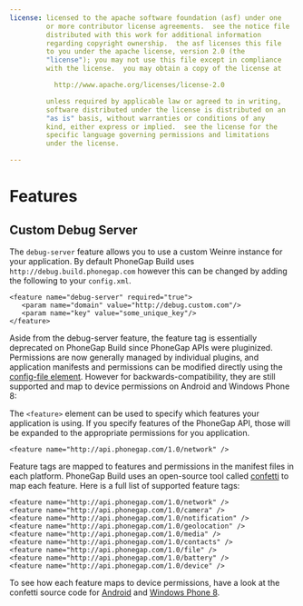 ```yaml
---
license: licensed to the apache software foundation (asf) under one
         or more contributor license agreements.  see the notice file
         distributed with this work for additional information
         regarding copyright ownership.  the asf licenses this file
         to you under the apache license, version 2.0 (the
         "license"); you may not use this file except in compliance
         with the license.  you may obtain a copy of the license at

           http://www.apache.org/licenses/license-2.0

         unless required by applicable law or agreed to in writing,
         software distributed under the license is distributed on an
         "as is" basis, without warranties or conditions of any
         kind, either express or implied.  see the license for the
         specific language governing permissions and limitations
         under the license.

---
```


# Features

<a name="debug"></a>
## Custom Debug Server

The `debug-server` feature allows you to use a custom Weinre instance for your application. By default PhoneGap Build uses `http://debug.build.phonegap.com` however this can be changed by adding the following to your `config.xml`.

    <feature name="debug-server" required="true">
       <param name="domain" value="http://debug.custom.com"/>
       <param name="key" value="some_unique_key"/>
    </feature>

Aside from the debug-server feature, the feature tag is essentially deprecated on PhoneGap Build since PhoneGap APIs were pluginized. Permissions are now generally managed by individual plugins, and application manifests and permissions can be modified directly using the [config-file element](http://docs.build.phonegap.com/en_US/configuring_config_file_element.md.html). However for backwards-compatibility, they are still supported and map to device permissions on Android and Windows Phone 8:

The `<feature>` element can be used to specify which features your application is using. If you specify features of the PhoneGap API, those will be expanded to the appropriate permissions for you application. 

    <feature name="http://api.phonegap.com/1.0/network" />

Feature tags are mapped to features and permissions in the manifest files in each platform. PhoneGap Build uses an open-source tool called [confetti](https://github.com/phonegap-build/confetti) to map each feature. Here is a full list of supported feature tags:

    <feature name="http://api.phonegap.com/1.0/network" />
    <feature name="http://api.phonegap.com/1.0/camera" />
    <feature name="http://api.phonegap.com/1.0/notification" />
    <feature name="http://api.phonegap.com/1.0/geolocation" />
    <feature name="http://api.phonegap.com/1.0/media" />
    <feature name="http://api.phonegap.com/1.0/contacts" />
    <feature name="http://api.phonegap.com/1.0/file" />
    <feature name="http://api.phonegap.com/1.0/battery" />
    <feature name="http://api.phonegap.com/1.0/device" />

To see how each feature maps to device permissions, have a look at the confetti source code for [Android](https://github.com/phonegap-build/confetti/blob/master/lib/confetti/templates/android_manifest.rb#L8) and [Windows Phone 8](https://github.com/phonegap-build/confetti/blob/master/lib/confetti/templates/windows_phone8_manifest.rb).

